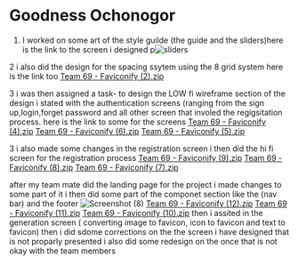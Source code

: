 # Goodness Ochonogor
1.  I worked on some art of the style guilde (the guide and the sliders)here is the link to the screen i designed
   p![sliders](https://user-images.githubusercontent.com/37247608/183888642-b941c6ad-2c60-4f4f-be3d-95b6ddca1012.png)
  


2 i also did the design for the spacing ssytem using the 8 grid system here is the link too
 [Team 69 - Faviconify (2).zip](https://github.com/zuri-training/Favicon-Gen-Team-69/files/9297500/Team.69.-.Faviconify.2.zip)


3 i was then assigned a task- to design the LOW fi wireframe section of the design
  i stated with the authentication screens (ranging from the sign up,login,forget password and all other screen that involed the regigsitation process.
  here is the link to some for the screens
  [Team 69 - Faviconify (4).zip](https://github.com/zuri-training/Favicon-Gen-Team-69/files/9297520/Team.69.-.Faviconify.4.zip)
  [Team 69 - Faviconify (6).zip](https://github.com/zuri-training/Favicon-Gen-Team-69/files/9297532/Team.69.-.Faviconify.6.zip)
  [Team 69 - Faviconify (5).zip](https://github.com/zuri-training/Favicon-Gen-Team-69/files/9297533/Team.69.-.Faviconify.5.zip)



3 i also made some changes in the registration screen 
  i then did the hi fi screen for the registration process 
  [Team 69 - Faviconify (9).zip](https://github.com/zuri-training/Favicon-Gen-Team-69/files/9297537/Team.69.-.Faviconify.9.zip)
  [Team 69 - Faviconify (8).zip](https://github.com/zuri-training/Favicon-Gen-Team-69/files/9297538/Team.69.-.Faviconify.8.zip)
  [Team 69 - Faviconify (7).zip](https://github.com/zuri-training/Favicon-Gen-Team-69/files/9297539/Team.69.-.Faviconify.7.zip)



after my team mate did the landing page for the project i made changes to some part of it
i then did some part of the componet section like the (nav bar) and the footer 
![Screenshot (8)](https://user-images.githubusercontent.com/37247608/183845436-2203a752-6832-4320-9efc-c53e86eb7c10.png)
[Team 69 - Faviconify (12).zip](https://github.com/zuri-training/Favicon-Gen-Team-69/files/9297555/Team.69.-.Faviconify.12.zip)
[Team 69 - Faviconify (11).zip](https://github.com/zuri-training/Favicon-Gen-Team-69/files/9297556/Team.69.-.Faviconify.11.zip)
[Team 69 - Faviconify (10).zip](https://github.com/zuri-training/Favicon-Gen-Team-69/files/9297557/Team.69.-.Faviconify.10.zip)
then i assited in the generation screen ( converting image to favicon, icon to favicon and text to favicon)
then i did sdome corrections on the the screen i have designed that is not proparly presented
i also did some redesign on the once that is not okay with the team members
